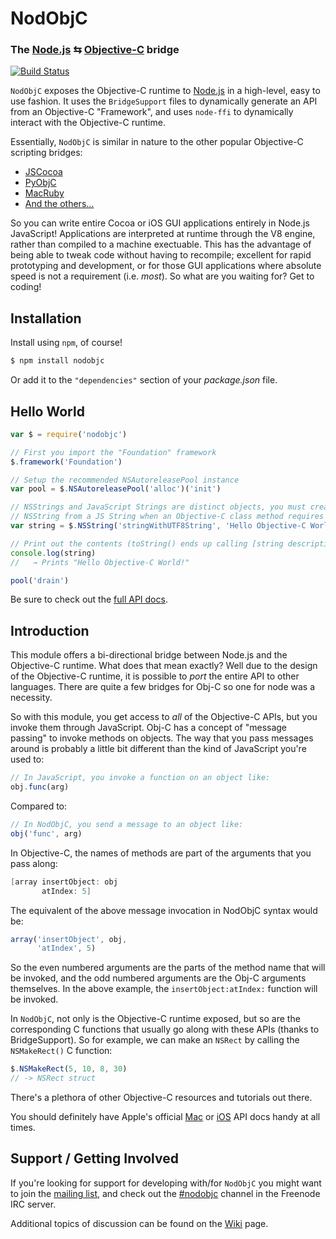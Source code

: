 NodObjC
=======
### The [Node.js][] ⇆ [Objective-C][ObjCWikipedia] bridge
[![Build Status](https://travis-ci.org/TooTallNate/NodObjC.svg?branch=master)](https://travis-ci.org/TooTallNate/NodObjC)


`NodObjC` exposes the Objective-C runtime to [Node.js][] in a high-level, easy
to use fashion. It uses the `BridgeSupport` files to dynamically generate an
API from an Objective-C "Framework", and uses `node-ffi` to dynamically interact
with the Objective-C runtime.

Essentially, `NodObjC` is similar in nature to the other popular Objective-C
scripting bridges:

 * [JSCocoa][]
 * [PyObjC][]
 * [MacRuby][]
 * [And the others…][others]

So you can write entire Cocoa or iOS GUI applications entirely in Node.js
JavaScript! Applications are interpreted at runtime through the V8 engine,
rather than compiled to a machine exectuable. This has the advantage of being
able to tweak code without having to recompile; excellent for rapid prototyping
and development, or for those GUI applications where absolute speed is not a
requirement (i.e. _most_). So what are you waiting for? Get to coding!


Installation
------------

Install using `npm`, of course!

``` bash
$ npm install nodobjc
```

Or add it to the `"dependencies"` section of your _package.json_ file.


Hello World
-----------

``` javascript
var $ = require('nodobjc')

// First you import the "Foundation" framework
$.framework('Foundation')

// Setup the recommended NSAutoreleasePool instance
var pool = $.NSAutoreleasePool('alloc')('init')

// NSStrings and JavaScript Strings are distinct objects, you must create an
// NSString from a JS String when an Objective-C class method requires one.
var string = $.NSString('stringWithUTF8String', 'Hello Objective-C World!')

// Print out the contents (toString() ends up calling [string description])
console.log(string)
//   → Prints "Hello Objective-C World!"

pool('drain')
```

Be sure to check out the [full API docs][docs].


Introduction
------------

This module offers a bi-directional bridge between Node.js and the Objective-C
runtime. What does that mean exactly? Well due to the design of the Objective-C
runtime, it is possible to _port_ the entire API to other languages. There are
quite a few bridges for Obj-C so one for node was a necessity.

So with this module, you get access to _all_ of the Objective-C APIs, but you
invoke them through JavaScript. Obj-C has a concept of "message passing" to
invoke methods on objects. The way that you pass messages around is probably a
little bit different than the kind of JavaScript you're used to:

``` javascript
// In JavaScript, you invoke a function on an object like:
obj.func(arg)
```

Compared to:

``` javascript
// In NodObjC, you send a message to an object like:
obj('func', arg)
```

In Objective-C, the names of methods are part of the arguments that you pass
along:

``` objective-c
[array insertObject: obj
       atIndex: 5]
```

The equivalent of the above message invocation in NodObjC syntax would be:

``` javascript
array('insertObject', obj,
      'atIndex', 5)
```

So the even numbered arguments are the parts of the method name that will be
invoked, and the odd numbered arguments are the Obj-C arguments themselves. In
the above example, the `insertObject:atIndex:` function will be invoked.

In `NodObjC`, not only is the Objective-C runtime exposed, but so are the
corresponding C functions that usually go along with these APIs (thanks to
BridgeSupport). So for example, we can make an `NSRect` by calling the
`NSMakeRect()` C function:

``` javascript
$.NSMakeRect(5, 10, 8, 30)
// -> NSRect struct
```

There's a plethora of other Objective-C resources and tutorials out there.

You should definitely have Apple's official [Mac][MacDev] or [iOS][iOSDev] API
docs handy at all times.

Support / Getting Involved
---------------------------

If you're looking for support for developing with/for `NodObjC` you might want
to join the [mailing list][group], and check out the [#nodobjc][IRC] channel
in the Freenode IRC server.

Additional topics of discussion can be found on the [Wiki][] page.


[docs]: http://tootallnate.github.io/NodObjC
[group]: https://groups.google.com/d/forum/nodobjc
[Node.js]: http://nodejs.org
[JSCocoa]: http://inexdo.com/JSCocoa
[PyObjC]: http://pyobjc.sourceforge.net
[MacRuby]: http://macruby.org
[IRC]: http://webchat.freenode.net/?channels=nodobjc
[Wiki]: https://github.com/TooTallNate/NodObjC/wiki
[MacDev]: http://developer.apple.com/library/mac/navigation/
[iOSDev]: http://developer.apple.com/library/ios/navigation/
[ObjCWikipedia]: http://en.wikipedia.org/wiki/Objective-C
[others]: http://cocoadev.com/CocoaBridges
